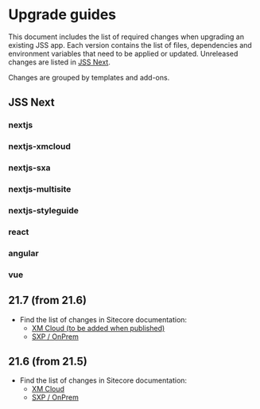 # Upgrade guides

This document includes the list of required changes when upgrading an existing JSS app.
Each version contains the list of files, dependencies and environment variables that need to be applied or updated. Unreleased changes are listed in [JSS Next](#jss-next).

Changes are grouped by templates and add-ons.

## JSS Next

### nextjs

### nextjs-xmcloud

### nextjs-sxa

### nextjs-multisite

### nextjs-styleguide

### react

### angular

### vue


## 21.7 (from 21.6)

* Find the list of changes in Sitecore documentation:
  * [XM Cloud (to be added when published)]()
  * [SXP / OnPrem](https://doc.sitecore.com/xp/en/developers/hd/21/sitecore-headless-development/upgrade-jss-apps-to-jss-21-7.html)

## 21.6 (from 21.5)

* Find the list of changes in Sitecore documentation:
  * [XM Cloud](https://doc.sitecore.com/xmc/en/developers/jss/216/jss-xmc/upgrade-jss-21-5-next-js-apps-to-version-21-6.html)
  * [SXP / OnPrem](https://doc.sitecore.com/xp/en/developers/hd/21/sitecore-headless-development/upgrade-jss-21-5-next-js-apps-to-version-21-6.html)
  